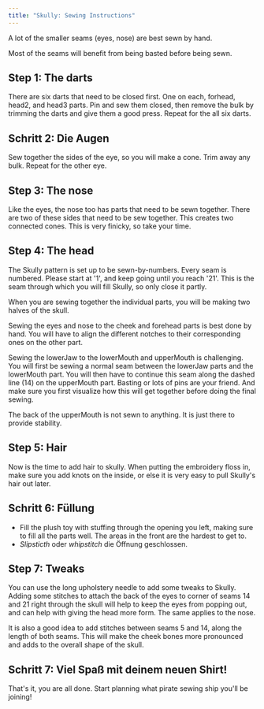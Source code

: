 ```yaml
---
title: "Skully: Sewing Instructions"
---
```



<Tip>

A lot of the smaller seams (eyes, nose) are best sewn by hand. 

Most of the seams will benefit from being basted before being sewn.

</Tip>

## Step 1: The darts

There are six darts that need to be closed first. One on each, forhead, head2, and head3 parts. Pin and sew them closed, then remove the bulk by trimming the darts and give them a good press. Repeat for the all six darts.


## Schritt 2: Die Augen

Sew together the sides of the eye, so you will make a cone. Trim away any bulk. Repeat for the other eye.

## Step 3: The nose

Like the eyes, the nose too has parts that need to be sewn together. There are two of these sides that need to be sew together. This creates two connected cones. This is very finicky, so take your time.

## Step 4: The head

<Tip>

The Skully pattern is set up to be sewn-by-numbers. Every seam is numbered. Please start at '1', and
keep going until you reach '21'. This is the seam through which you will fill Skully, so only close
it partly. 

</Tip>

When you are sewing together the individual parts, you will be making two halves of the skull.

Sewing the eyes and nose to the cheek and forehead parts is best done by hand. You will have to align the different notches to their corresponding ones on the other part.

Sewing the lowerJaw to the lowerMouth and upperMouth is challenging. You will first be sewing a normal seam between the lowerJaw parts and the lowerMouth part. You will then have to continue this seam along the dashed line (14) on the upperMouth part. Basting or lots of pins are your friend. And make sure you first visualize how this will get together before doing the final sewing.

The back of the upperMouth is not sewn to anything. It is just there to provide stability.

## Step 5: Hair

Now is the time to add hair to skully. When putting the embroidery floss in, make sure you add knots on the inside, or else it is very easy to pull Skully's hair out later.

## Schritt 6: Füllung

- Fill the plush toy with stuffing through the opening you left, making sure to fill all the parts well. The areas in the front are the hardest to get to.
- _Slipsticth_ oder _whipstitch_ die Öffnung geschlossen.

## Step 7: Tweaks

You can use the long upholstery needle to add some tweaks to Skully. Adding some stitches to attach the back of the eyes to corner of seams 14 and 21 right through the skull will help to keep the eyes from popping out, and can help with giving the head more form. The same applies to the nose.

It is also a good idea to add stitches between seams 5 and 14, along the length of both seams. This will make the cheek bones more pronounced and adds to the overall shape of the skull.

## Schritt 7: Viel Spaß mit deinem neuen Shirt!

That's it, you are all done. Start planning what pirate sewing ship you'll be joining!